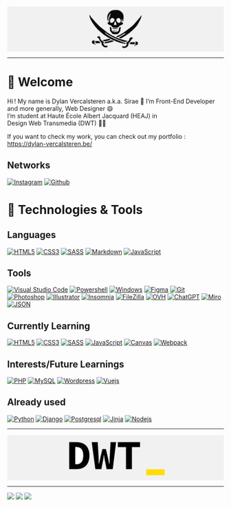 <img align="center" alt="background" src="https://raw.githubusercontent.com/SiraeDWT/SiraeDWT/main/banniere-pirate.png" />

---

# 🤝 Welcome
Hi&#8239;! My name is Dylan Vercalsteren a.k.a. Sirae 👋 I’m Front-End Developer and more generally, Web Designer 😄  
I’m student at Haute&nbsp;École Albert&nbsp;Jacquard (HEAJ) in Design&nbsp;Web&nbsp;Transmedia (DWT) 🏴‍☠️  

If you want to check my work, you can check out my portfolio&nbsp;: https://dylan-vercalsteren.be/

## Networks

[![Instagram](https://img.shields.io/badge/Instagram-DB206E?style=for-the-badge&logo=instagram&logoColor=white)](https://instagram.com/Sirae.DWT)
[![Github](https://img.shields.io/badge/github-0d1117?style=for-the-badge&logo=github&logoColor=white)](https://github.com/SiraeDWT)

# 📌 Technologies & Tools
## Languages
 
[![HTML5](https://img.shields.io/badge/html5-%23E34F26.svg?style=for-the-badge&logo=html5&logoColor=white)](https://developer.mozilla.org/en-US/docs/Web/HTML)
[![CSS3](https://img.shields.io/badge/css3-%231572B6.svg?style=for-the-badge&logo=css3&logoColor=white)](https://developer.mozilla.org/en-US/docs/Web/CSS)
[![SASS](https://img.shields.io/badge/sass-cf679a?style=for-the-badge&logo=sass&logoColor=white)](https://sass-lang.com/)
[![Markdown](https://img.shields.io/badge/markdown-080808.svg?style=for-the-badge&logo=markdown&logoColor=white)](https://fr.wikipedia.org/wiki/Markdown)
[![JavaScript](https://img.shields.io/badge/javascript-%23323330.svg?style=for-the-badge&logo=javascript&logoColor=white)](https://developer.mozilla.org/en-US/docs/Web/JavaScript)

## Tools

[![Visual Studio Code](https://img.shields.io/badge/Visual%20Studio%20Code-0078d7.svg?style=for-the-badge&logo=visual-studio-code&logoColor=white)](https://code.visualstudio.com/)
[![Powershell](https://img.shields.io/badge/Powershell-%23121011.svg?style=for-the-badge&logo=powershell&logoColor=white)](https://en.wikipedia.org/wiki/Windows_PowerShell)
[![Windows](https://img.shields.io/badge/Windows-0078D6?style=for-the-badge&logo=windows&logoColor=white)](https://www.microsoft.com/en-us/windows)
[![Figma](https://img.shields.io/badge/Figma-9d56f7.svg?style=for-the-badge&logo=figma&logoColor=white)](https://www.figma.com/)
[![Git](https://img.shields.io/badge/git-%23F05033.svg?style=for-the-badge&logo=git&logoColor=white)](https://git-scm.com/)
[![Photoshop](https://img.shields.io/badge/Photoshop-31a8ff.svg?style=for-the-badge&logo=adobe-photoshop&logoColor=white)](https://www.adobe.com/be_en/products/photoshop/landpa.html?gclid=Cj0KCQiAoeGuBhCBARIsAGfKY7xKxz6jZM0BCp6-AJjtogPa-ZLF6CSEg76JBJgTua2jR08Te5nM4s4aAgryEALw_wcB&mv=search&mv=search&mv2=paidsearch&sdid=2XBSBWBF&ef_id=Cj0KCQiAoeGuBhCBARIsAGfKY7xKxz6jZM0BCp6-AJjtogPa-ZLF6CSEg76JBJgTua2jR08Te5nM4s4aAgryEALw_wcB:G:s&s_kwcid=AL!3085!3!341214949579!e!!g!!photoshop!1438212189!56311763455&gad_source=1)
[![Illustrator](https://img.shields.io/badge/Illustrator-F79500.svg?style=for-the-badge&logo=adobe-illustrator&logoColor=white)](https://www.adobe.com/be_en/products/illustrator/campaign/pricing.html?gclid=Cj0KCQiAoeGuBhCBARIsAGfKY7z8wt7GjHzpiX_gJ66KYyaTmavKeFg_ZENRrhpo537d6fUHdd1R1fgaAkF8EALw_wcB&mv=search&mv=search&mv2=paidsearch&sdid=GMCWY69B&ef_id=Cj0KCQiAoeGuBhCBARIsAGfKY7z8wt7GjHzpiX_gJ66KYyaTmavKeFg_ZENRrhpo537d6fUHdd1R1fgaAkF8EALw_wcB:G:s&s_kwcid=AL!3085!3!600520565901!e!!g!!illustrator!1479062541!59972729689&gad_source=1)
[![Insomnia](https://img.shields.io/badge/Insomnia-5849b9?style=for-the-badge&logo=insomnia&logoColor=white)](https://insomnia.rest/)
[![FileZilla](https://img.shields.io/badge/FileZilla-b20000.svg?style=for-the-badge&logo=filezilla&logoColor=white)](https://filezilla-project.org/)
[![OVH](https://img.shields.io/badge/OVH-264670.svg?style=for-the-badge&logo=ovh&logoColor=white)](https://www.ovhcloud.com)
[![ChatGPT](https://img.shields.io/badge/ChatGPT-70a597.svg?style=for-the-badge&logo=openai&logoColor=white)](https://openai.com/blog/chatgpt)
[![Miro](https://img.shields.io/badge/Miro-yellow.svg?style=for-the-badge&logo=miro&logoColor=white)](https://miro.com/)
[![JSON](https://img.shields.io/badge/JSON-323330.svg?style=for-the-badge&logo=json&logoColor=white)](http://www.json.org/json-fr.html)

## Currently Learning

[![HTML5](https://img.shields.io/badge/html5-%23E34F26.svg?style=for-the-badge&logo=html5&logoColor=white)](https://developer.mozilla.org/en-US/docs/Web/HTML)
[![CSS3](https://img.shields.io/badge/css3-%231572B6.svg?style=for-the-badge&logo=css3&logoColor=white)](https://developer.mozilla.org/en-US/docs/Web/CSS)
[![SASS](https://img.shields.io/badge/sass-cf679a?style=for-the-badge&logo=sass&logoColor=white)](https://sass-lang.com/)
[![JavaScript](https://img.shields.io/badge/javascript-%23323330.svg?style=for-the-badge&logo=javascript&logoColor=white)](https://developer.mozilla.org/en-US/docs/Web/JavaScript)
[![Canvas](https://img.shields.io/badge/Canvas-1b1b1b.svg?style=for-the-badge&logo=canvas&logoColor=white)](https://developer.mozilla.org/en-US/docs/Web/HTML/Element/canvas)
[![Webpack](https://img.shields.io/badge/Webpack-3072B7.svg?style=for-the-badge&logo=webpack&logoColor=white)](https://webpack.js.org/)

## Interests/Future Learnings

[![PHP](https://img.shields.io/badge/php-7A86B8.svg?style=for-the-badge&logo=php&logoColor=white)](https://www.php.net/)
[![MySQL](https://img.shields.io/badge/mysql-005d88.svg?style=for-the-badge&logo=mysql&logoColor=white)](https://www.mysql.com/)
[![Wordpress](https://img.shields.io/badge/wordpress-00769D.svg?style=for-the-badge&logo=wordpress&logoColor=white)](https://wordpress.com/)
[![Vuejs](https://img.shields.io/badge/-Vue.js-4fc08d?style=for-the-badge&logo=vuedotjs&logoColor=white)](https://vuejs.org)

## Already used

[![Python](https://img.shields.io/badge/python-3670A0?style=for-the-badge&logo=python&logoColor=white)](https://www.python.org/)
[![Django](https://img.shields.io/badge/Django-%23239120.svg?style=for-the-badge&logo=django&logoColor=white)](https://www.djangoproject.com/)
[![Postgresql](https://img.shields.io/badge/postgresql-%23316192.svg?style=for-the-badge&logo=postgresql&logoColor=white)](https://www.postgresql.org/)
[![Jinja](https://img.shields.io/badge/jinja-%23239120.svg?style=for-the-badge&logo=jinja&logoColor=white)](https://jinja.palletsprojects.com/en/3.1.x/)
[![Nodejs](https://img.shields.io/badge/node.js-233056.svg?style=for-the-badge&logo=node.js&logoColor=white)](https://nodejs.org/en/)

---

<img align="center" alt="background" src="https://raw.githubusercontent.com/SiraeDWT/SiraeDWT/main/banniere-dwt.png" />

---

[![](https://komarev.com/ghpvc/?username=SiraeDWT&color=yellow&style=for-the-badge)](#)
[![](https://img.shields.io/badge/Experience-Junior-green?style=for-the-badge)](#)
[![](https://img.shields.io/badge/Languages-Fran%C3%A7ais%20%2F%20English%20-blue?style=for-the-badge)](#)
